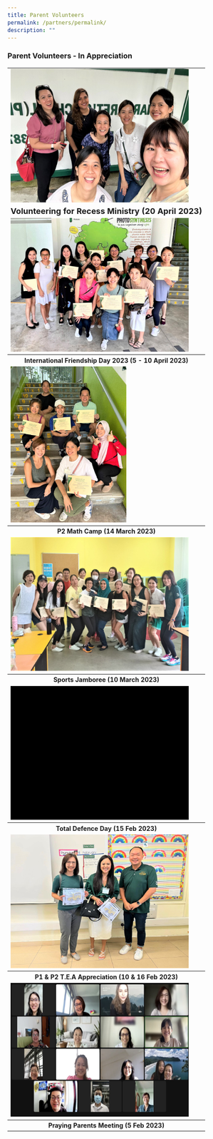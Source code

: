 ```yaml
---
title: Parent Volunteers
permalink: /partners/permalink/
description: ""
---
```

### Parent Volunteers - In Appreciation


<table>
	<tbody>
	<tr>
	<td><img src="/images/Parent%20Volunteers/volunteering%20for%20recess%20ministry%2020%20april%202023.jpg" alt="volunteer recess ministry pv" style="width:400px;height:300px;"></td>
</tr>
	<tr width="5 px" height="10 px">
	<td><center><font size="4"><b>Volunteering for Recess Ministry (20 April 2023) </b></font></center></td> 
</tr>
			<tr>
	<td><img src="/images/Parent%20Volunteers/international%20friendship%20day%20pv%202023.jpeg" alt="ifd pv" style="width:400px;height:300px;"></td>
</tr>
	<tr>
	<th><center>International Friendship Day 2023 (5 - 10 April 2023) </center></th> 
</tr>
<tr>
	<td><img src="/images/Parent%20Volunteers/p2%20math%20camp%20pv%202023.jpeg" alt="p2 math camp pv" style="width:260px;height:350px;"></td>
</tr>
	<tr>
	<th><center>P2 Math Camp (14 March 2023) </center></th> 
</tr>
	<tr>
	<td><img src="/images/Parent%20Volunteers/sports%20jamboree%20pv%202023.jpeg" alt="sports jamboree pv" style="width:400px;height:300px;"></td>
</tr>
	<tr>
	<th><center>Sports Jamboree (10 March 2023) </center></th> 
</tr>
		<tr>
	<td><img src="/images/Parent%20Volunteers/total%20defence%20day%20pv%202023.gif" alt="tdd pv" style="width:400px;height:300px;"></td>
</tr>
	<tr>
	<th><center>Total Defence Day (15 Feb 2023) </center></th> 
</tr>
				<tr>
	<td><img src="/images/Parent%20Volunteers/p1_p2%20tea%20appreciation%20pv%202023.jpeg" alt="p1 p2 tea pv" style="width:400px;height:300px;"></td>
</tr>
	<tr>
	<th><center>P1 &amp; P2 T.E.A Appreciation (10 &amp; 16 Feb 2023) </center></th> 
</tr>
						<tr>
	<td><img src="/images/Parent%20Volunteers/praying%20parents%20meeting%205%20feb%202023.jpeg" alt="praying parents meeting pv" style="width:400px;height:300px;"></td>
</tr>
	<tr>
	<th><center>Praying Parents Meeting (5 Feb 2023) </center></th> 
</tr>
	</tbody></table>